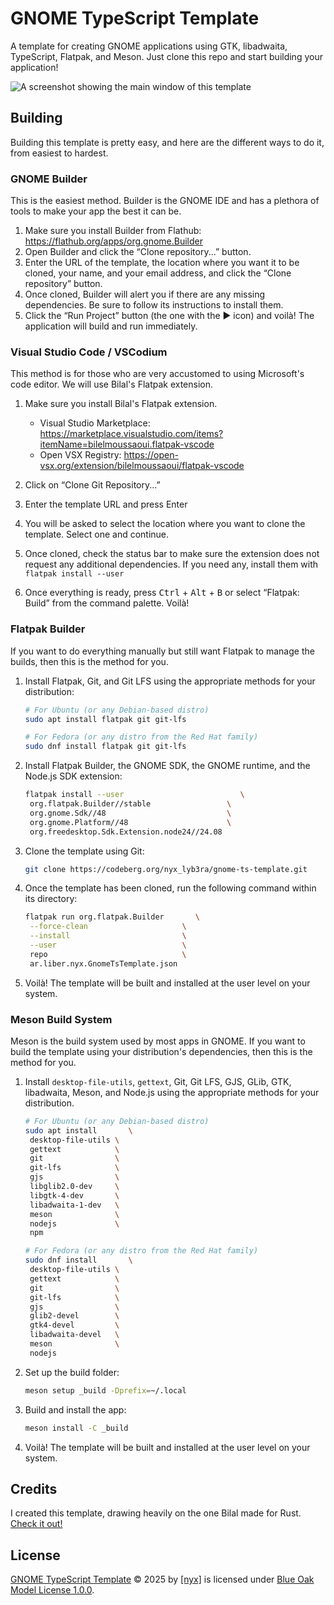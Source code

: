 # GNOME TypeScript Template

A template for creating GNOME applications using GTK, libadwaita, TypeScript,
Flatpak, and Meson. Just clone this repo and start building your application!

![A screenshot showing the main window of this template](./data/screenshots/screenshot1.png)

## Building

Building this template is pretty easy, and here are the different ways to do it,
from easiest to hardest.

### GNOME Builder

This is the easiest method. Builder is the GNOME IDE and has a plethora of tools
to make your app the best it can be.

1. Make sure you install Builder from Flathub:
   https://flathub.org/apps/org.gnome.Builder
2. Open Builder and click the “Clone repository...” button.
3. Enter the URL of the template, the location where you want it to be cloned,
   your name, and your email address, and click the “Clone repository” button.
4. Once cloned, Builder will alert you if there are any missing dependencies. Be
   sure to follow its instructions to install them.
5. Click the “Run Project” button (the one with the ▶️ icon) and voilà! The
   application will build and run immediately.

### Visual Studio Code / VSCodium

This method is for those who are very accustomed to using Microsoft's code
editor. We will use Bilal's Flatpak extension.

1. Make sure you install Bilal's Flatpak extension.

   - Visual Studio Marketplace:
     https://marketplace.visualstudio.com/items?itemName=bilelmoussaoui.flatpak-vscode
   - Open VSX Registry:
     https://open-vsx.org/extension/bilelmoussaoui/flatpak-vscode

2. Click on “Clone Git Repository...”
3. Enter the template URL and press Enter
4. You will be asked to select the location where you want to clone the
   template. Select one and continue.
5. Once cloned, check the status bar to make sure the extension does not request
   any additional dependencies. If you need any, install them with
   `flatpak install --user`
6. Once everything is ready, press <kbd>Ctrl</kbd> + <kbd>Alt</kbd> +
   <kbd>B</kbd> or select “Flatpak: Build” from the command palette. Voilà!

### Flatpak Builder

If you want to do everything manually but still want Flatpak to manage the
builds, then this is the method for you.

1. Install Flatpak, Git, and Git LFS using the appropriate methods for your
   distribution:

   ```sh
   # For Ubuntu (or any Debian-based distro)
   sudo apt install flatpak git git-lfs

   # For Fedora (or any distro from the Red Hat family)
   sudo dnf install flatpak git git-lfs
   ```

2. Install Flatpak Builder, the GNOME SDK, the GNOME runtime, and the Node.js
   SDK extension:

   ```sh
   flatpak install --user                          \
   	org.flatpak.Builder//stable                 \
   	org.gnome.Sdk//48                           \
   	org.gnome.Platform//48                      \
   	org.freedesktop.Sdk.Extension.node24//24.08
   ```

3. Clone the template using Git:

   ```sh
   git clone https://codeberg.org/nyx_lyb3ra/gnome-ts-template.git
   ```

4. Once the template has been cloned, run the following command within its
   directory:

   ```sh
   flatpak run org.flatpak.Builder       \
   	--force-clean                     \
   	--install                         \
   	--user                            \
   	repo                              \
   	ar.liber.nyx.GnomeTsTemplate.json
   ```

5. Voilà! The template will be built and installed at the user level on your
   system.

### Meson Build System

Meson is the build system used by most apps in GNOME. If you want to build the
template using your distribution's dependencies, then this is the method for
you.

1. Install `desktop-file-utils`, `gettext`, Git, Git LFS, GJS, GLib, GTK,
   libadwaita, Meson, and Node.js using the appropriate methods for your
   distribution.

   ```sh
   # For Ubuntu (or any Debian-based distro)
   sudo apt install       \
   	desktop-file-utils \
   	gettext            \
   	git                \
   	git-lfs            \
   	gjs                \
   	libglib2.0-dev     \
   	libgtk-4-dev       \
   	libadwaita-1-dev   \
   	meson              \
   	nodejs             \
   	npm

   # For Fedora (or any distro from the Red Hat family)
   sudo dnf install       \
   	desktop-file-utils \
   	gettext            \
   	git                \
   	git-lfs            \
   	gjs                \
   	glib2-devel        \
   	gtk4-devel         \
   	libadwaita-devel   \
   	meson              \
   	nodejs
   ```

2. Set up the build folder:

   ```sh
   meson setup _build -Dprefix=~/.local
   ```

3. Build and install the app:

   ```sh
   meson install -C _build
   ```

4. Voilà! The template will be built and installed at the user level on your
   system.

## Credits

I created this template, drawing heavily on the one Bilal made for Rust.
[Check it out!](https://gitlab.gnome.org/World/Rust/gtk-rust-template)

## License

[GNOME TypeScript Template](https://codeberg.org/nyx_lyb3ra/gnome-ts-template)
© 2025 by [[nyx]](https://nyx.liber.ar/) is licensed under
[Blue Oak Model License 1.0.0](./LICENSE.md).
